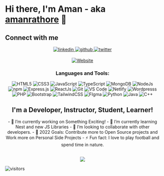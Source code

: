 
# Hi there, I'm Aman - aka [amanrathore][website] 👋

## Connect with me  

<div align="center">
 <a href="https://www.linkedin.com/in/aman-rathore-28161014a/" target="_blank">
<img src=https://img.shields.io/badge/linkedin-%231E77B5.svg?&style=for-the-badge&logo=linkedin&logoColor=white alt=linkedin style="margin-bottom: 5px;" />
</a>
<a href="https://github.com/aman431" target="_blank">
<img src=https://img.shields.io/badge/github-%2324292e.svg?&style=for-the-badge&logo=github&logoColor=white alt=github style="margin-bottom: 5px;" />
</a>
<a href="https://twitter.com/amanrathore_7" target="_blank">
<img src=https://img.shields.io/badge/twitter-%2300acee.svg?&style=for-the-badge&logo=twitter&logoColor=white alt=twitter style="margin-bottom: 5px;" />
</a>

[![Website](https://img.shields.io/website?label=amanrathore.dev&style=for-the-badge&url=https%3A%2F%2Fsinghkunal2050.dev/)](https://ar7.netlify.app/)


### Languages and Tools:

<p align="center"> 
<img alt="HTML5" src="https://img.shields.io/badge/html5-%23E34F26.svg?&style=for-the-badge&logo=html5&logoColor=white" />
<img alt="CSS3" src="https://img.shields.io/badge/css3-%231572B6.svg?&style=for-the-badge&logo=css3&logoColor=white" />
<img alt="JavaScript" src="https://img.shields.io/badge/javascript-%23323330.svg?&style=for-the-badge&logo=javascript&logoColor=%23F7DF1E" />
<!-- <img alt="NESTJS" src="https://img.shields.io/badge/-NEST%20JS-red" /> -->
<img alt="TypeScript" src="https://img.shields.io/badge/-TypeScript-blue?&style=for-the-badge&logo=typescript&logoColor=white" />
<img alt="MongoDB" src="https://img.shields.io/badge/MongoDB-lightgreen?style=for-the-badge&logo=mongodb&logoColor=4EA94B" />
<img alt="NodeJs" src="https://img.shields.io/badge/Node.js-339933?style=for-the-badge&logo=nodedotjs&logoColor=white" />
<img alt="npm" src="https://img.shields.io/badge/npm-CB3837?style=for-the-badge&logo=npm&logoColor=white" />
<img alt="Express.js" src="https://img.shields.io/badge/Express.js-000000?style=for-the-badge&logo=express&logoColor=white" />
<img alt="ReactJs" src="https://img.shields.io/badge/React-20232A?style=for-the-badge&logo=react&logoColor=61DAFB" />
<img alt="Git" src="https://img.shields.io/badge/Git-F05032?style=for-the-badge&logo=git&logoColor=white" />
<img alt="VS Code" src="https://img.shields.io/badge/Visual_Studio_Code-0078D4?style=for-the-badge&logo=visual%20studio%20code&logoColor=white" />
<img alt="Netlify" src="https://img.shields.io/badge/netlify-%23000000.svg?style=for-the-badge&logo=netlify&logoColor=#00C7B7" />
<!-- <img alt="Vercel" src="https://img.shields.io/badge/vercel-%23000000.svg?style=for-the-badge&logo=vercel&logoColor=white" /> -->
<img alt="Wordpresss" src="https://img.shields.io/badge/WordPress-%23117AC9.svg?style=for-the-badge&logo=WordPress&logoColor=white" />
<img alt="PHP" src="https://img.shields.io/badge/php-%23777BB4.svg?style=for-the-badge&logo=php&logoColor=white" />
<img alt="Bootstrap" src="https://img.shields.io/badge/bootstrap-%23563D7C.svg?style=for-the-badge&logo=bootstrap&logoColor=white" />
<img alt="TailwindCSS" src="https://img.shields.io/badge/tailwindcss-%2338B2AC.svg?style=for-the-badge&logo=tailwind-css&logoColor=white" />
<img alt="FIgma" src="https://img.shields.io/badge/figma-%23F24E1E.svg?style=for-the-badge&logo=figma&logoColor=white" />
<img alt="Python" src="https://img.shields.io/badge/python-%2314354C.svg?style=for-the-badge&logo=python&logoColor=white"/>
<img alt="Java" src="https://img.shields.io/badge/java-%23ED8B00.svg?&style=for-the-badge&logo=java&logoColor=white" />
<img alt="C++" src="https://img.shields.io/badge/c++-%23ED8B00.svg?&style=for-the-badge&logo=C++&logoColor=red" />


## I'm a Developer, Instructor, Student, Learner!
<p align="center"> 
- 🔭 I’m currently working on Something Exciting!
- 🌱 I’m currently learning Nest and new JS Libraries
- 👯 I’m looking to collaborate with other developers.
- 🥅 2022 Goals: Contribute more to Open Source projects and Work more on Personal Side Projects
- ⚡ Fun fact: I love to play football and spend time in nature.
 </p>
<!-- ### Spotify Playing 🎧
[<img src="https://now-playing-codestackr.vercel.app/api/spotify-playing" alt="codeSTACKr Spotify Playing" width="350" />](https://open.spotify.com/user/swyqyimdc12jajde4vpwd2x1b) -->

<br />


<div align="center">
   <img src="https://github-readme-stats.vercel.app/api?username=aman431&show_icons=true&theme=dark"></img>
</div>

</div>

![visitors](https://visitor-badge.glitch.me/badge?page_id=aman431)


</p>

[website]: https://ar7.netlify.app/
[twitter]: https://twitter.com/amanrathore_7
[instagram]: https://www.instagram.com/coden.inja/?hl=en
[linkedin]: https://www.linkedin.com/in/aman-rathore-28161014a/
[BrandNeev]: http://brandneev.kernculture.com/

<br />
